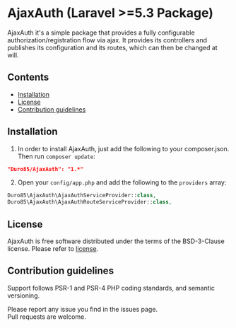 # AjaxAuth (Laravel >=5.3 Package)

AjaxAuth it's a simple package that provides a fully configurable authorization/registration flow via ajax. It provides its controllers and publishes its configuration and its routes, which can then be changed at will.

## Contents

- [Installation](#installation)
- [License](#license)
- [Contribution guidelines](#contribution-guidelines)

## Installation

1) In order to install AjaxAuth, just add the following to your composer.json. Then run `composer update`:

```json
"Duro85/AjaxAuth": "1.*"
```

2) Open your `config/app.php` and add the following to the `providers` array:

```php
Duro85\AjaxAuth\AjaxAuthServiceProvider::class,
Duro85\AjaxAuth\AjaxAuthRouteServiceProvider::class,
```

## License

AjaxAuth is free software distributed under the terms of the BSD-3-Clause license. Please refer to [license](LICENSE). 

## Contribution guidelines

Support follows PSR-1 and PSR-4 PHP coding standards, and semantic versioning.

Please report any issue you find in the issues page.  
Pull requests are welcome.
